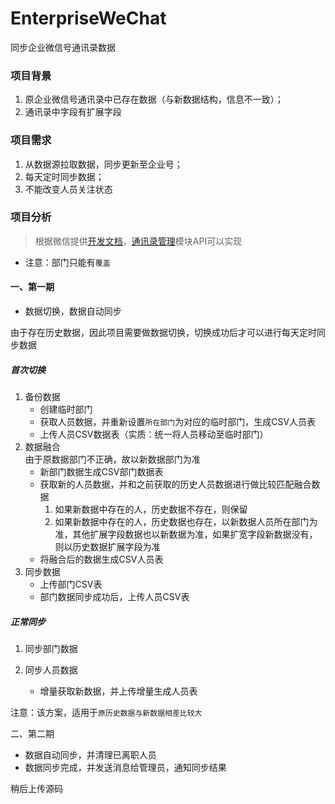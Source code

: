 # EnterpriseWeChat
同步企业微信号通讯录数据

### 项目背景
1. 原企业微信号通讯录中已存在数据（与新数据结构，信息不一致）；
2. 通讯录中字段有扩展字段

### 项目需求
1. 从数据源拉取数据，同步更新至企业号；
2. 每天定时同步数据；
3. 不能改变人员关注状态

### 项目分析
>根据微信提供[开发文档](http://qydev.weixin.qq.com/wiki/index.php)，[通讯录管理](http://qydev.weixin.qq.com/wiki/index.php?title=%E5%BC%82%E6%AD%A5%E4%BB%BB%E5%8A%A1%E6%8E%A5%E5%8F%A3)模块API可以实现
* 注意：部门只能有`覆盖`

#### 一、第一期  
* 数据切换，数据自动同步  

由于存在历史数据，因此项目需要做数据切换，切换成功后才可以进行每天定时同步数据

##### 首次切换
1. 备份数据
    * 创建临时部门
    * 获取人员数据，并重新设置`所在部门`为对应的临时部门，生成CSV人员表
    * 上传人员CSV数据表（实质：统一将人员移动至临时部门）
2. 数据融合  
    由于原数据部门不正确，故以新数据部门为准
    * 新部门数据生成CSV部门数据表
    * 获取新的人员数据，并和之前获取的历史人员数据进行做比较匹配融合数据
        1. 如果新数据中存在的人，历史数据不存在，则保留
        2. 如果新数据中存在的人，历史数据也存在，以新数据人员所在部门为准，其他扩展字段数据也以新数据为准，如果扩宽字段新数据没有，则以历史数据扩展字段为准
    * 将融合后的数据生成CSV人员表  
3. 同步数据 
    * 上传部门CSV表
    * 部门数据同步成功后，上传人员CSV表  
    
##### 正常同步
1. 同步部门数据

2. 同步人员数据
    * 增量获取新数据，并上传增量生成人员表  
    
注意：该方案，适用于`原历史数据与新数据相差比较大`

二、第二期
* 数据自动同步，并清理已离职人员
* 数据同步完成，并发送消息给管理员，通知同步结果

稍后上传源码

